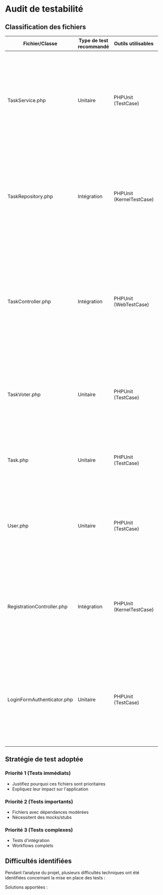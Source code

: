# Audit de testabilité

## Classification des fichiers

| Fichier/Classe             | Type de test recommandé | Outils utilisables       | Justification                                                                                                                                                                                                              | Priorité (1-3) |
|----------------------------|-------------------------|--------------------------|----------------------------------------------------------------------------------------------------------------------------------------------------------------------------------------------------------------------------|----------------|
| TaskService.php            | Unitaire                | PHPUnit (TestCase)       | Ce service contient la logique métier principale. Il interagit avec l’EntityManager et le repository. Il est donc essentiel de vérifier qu’il fonctionne comme prévu, tout en restant facile à tester grâce au mocking.    | 1              |
| TaskRepository.php         | Intégration             | PHPUnit (KernelTestCase) | Ce repository contient une méthode personnalisée pour filtrer les tâches par utilisateur. Un test d'intégration est adapté pour vérifier le bon fonctionnement de la requête avec la base de données.                      | 3              |
| TaskController.php         | Intégration             | PHPUnit (WebTestCase)    | Ce contrôleur gère les actions principales liées aux tâches (ajout, édition, suppression). Il fait appel à plusieurs services. Un test d’intégration permet de s'assurer que toutes les couches communiquent correctement. | 2              |
| TaskVoter.php              | Unitaire                | PHPUnit (TestCase)       | Cette classe contient la logique d'autorisation d’accès. Elle est simple à tester avec des mocks pour simuler différents rôles utilisateurs.                                                                               | 2              |
| Task.php                   | Unitaire                | PHPUnit (TestCase)       | Il s'agit d'une entité simple. Tester ses getters/setters permet de s’assurer du bon fonctionnement de la structure des données.                                                                                           | 1              |
| User.php                   | Unitaire                | PHPUnit (TestCase)       | Comme l’entité Task, cette classe est facile à tester. Elle implémente UserInterface, il est donc pertinent de valider son comportement.                                                                                   | 1              |
| RegistrationController.php | Intégration             | PHPUnit (KernelTestCase) | Ce contrôleur gère l'inscription d'un utilisateur. Il combine formulaire, sécurité, hash de mot de passe, et base de données. Un test d’intégration permet de vérifier tout le processus.                                  | 3              |
| LoginFormAuthenticator.php | Unitaire                | PHPUnit (TestCase)       | Cette classe implémente le processus de connexion utilisateur. Elle contient plusieurs dépendances Symfony. Il est pertinent de tester le comportement des méthodes critiques avec des mocks.                              | 3              |

## Stratégie de test adoptée

### Priorité 1 (Tests immédiats)
- Justifiez pourquoi ces fichiers sont prioritaires
- Expliquez leur impact sur l'application

### Priorité 2 (Tests importants)
- Fichiers avec dépendances modérées
- Nécessitent des mocks/stubs

### Priorité 3 (Tests complexes)
- Tests d'intégration
- Workflows complets

## Difficultés identifiées
Pendant l’analyse du projet, plusieurs difficultés techniques ont été identifiées concernant la mise en place des tests :

Solutions apportées :

